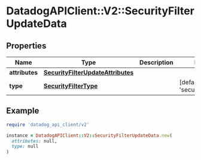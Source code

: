 # DatadogAPIClient::V2::SecurityFilterUpdateData

## Properties

| Name           | Type                                                                    | Description | Notes                                   |
| -------------- | ----------------------------------------------------------------------- | ----------- | --------------------------------------- |
| **attributes** | [**SecurityFilterUpdateAttributes**](SecurityFilterUpdateAttributes.md) |             |                                         |
| **type**       | [**SecurityFilterType**](SecurityFilterType.md)                         |             | [default to &#39;security_filters&#39;] |

## Example

```ruby
require 'datadog_api_client/v2'

instance = DatadogAPIClient::V2::SecurityFilterUpdateData.new(
  attributes: null,
  type: null
)
```
